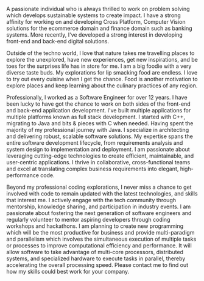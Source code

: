 A passionate individual who is always thrilled to work on problem solving which develops sustainable systems to create impact. I have a strong affinity for working on and developing Cross Platform, Computer Vision solutions for the ecommerce domain and finance domain such as banking systems. More recently, I've developed a strong interest in developing front-end and back-end digital solutions.

Outside of the techno world, I love that nature takes me travelling places to explore the unexplored, have new experiences, get new inspirations, and be toes for the surprises life has in store for me.
I am a big foodie with a very diverse taste buds. My explorations for lip smacking food are endless. I love to try out every cuisine when I get the chance. Food is another motivation to explore places and keep learning about the culinary practices of any region.

Professionally, I worked as a Software Engineer for over 12 years. I have been lucky to have got the chance to work on both sides of the front-end and back-end application development. I've built multiple applications for multiple platforms known as full stack development. I started with C++, migrating to Java  and bits & pieces with C when needed. Having spent the majority of my professional journey with Java. I specialize in architecting and delivering robust, scalable software solutions. My expertise spans the entire software development lifecycle, from requirements analysis and system design to implementation and deployment. I am passionate about leveraging cutting-edge technologies to create efficient, maintainable, and user-centric applications. I thrive in collaborative, cross-functional teams and excel at translating complex business requirements into elegant, high-performance code.

Beyond my professional coding explorations, I never miss a chance to get involved with code to remain updated with the latest technologies, and skills that interest me. I actively engage with the tech community through mentorship, knowledge sharing, and participation in industry events. I am passionate about fostering the next generation of software engineers and regularly volunteer to mentor aspiring developers through coding workshops and hackathons. I am planning to create new programming which will be the most productive for business and provide multi-paradigm and parallelism which involves the simultaneous execution of multiple tasks or processes to improve computational efficiency and performance. It will allow software to take advantage of multi-core processors, distributed systems, and specialized hardware to execute tasks in parallel, thereby accelerating the overall processing speed. Please contact me to find out how my skills could best work for your company.
